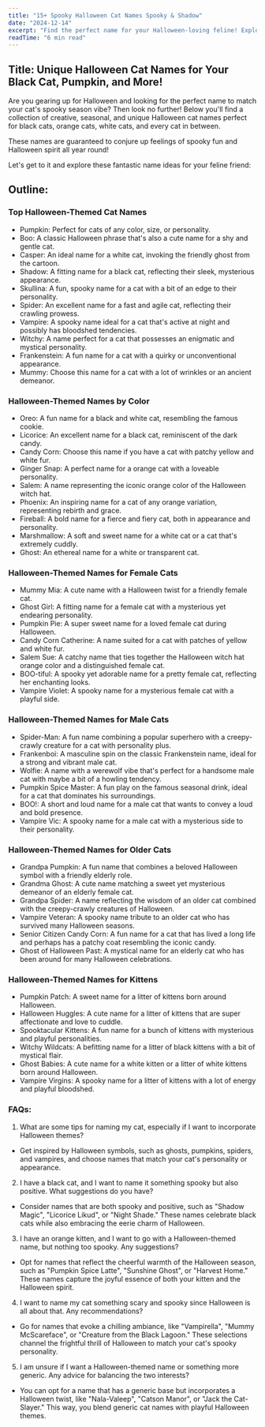 ```yaml
---
title: "15+ Spooky Halloween Cat Names Spooky & Shadow"
date: "2024-12-14"
excerpt: "Find the perfect name for your Halloween-loving feline! Explore our list of 15+ spooky and unique Halloween cat names, inspired by all things spooky."
readTime: "6 min read"
---
```


## Title: Unique Halloween Cat Names for Your Black Cat, Pumpkin, and More!

Are you gearing up for Halloween and looking for the perfect name to match your cat's spooky season vibe? Then look no further! Below you'll find a collection of creative, seasonal, and unique Halloween cat names perfect for black cats, orange cats, white cats, and every cat in between.

These names are guaranteed to conjure up feelings of spooky fun and Halloween spirit all year round!

Let's get to it and explore these fantastic name ideas for your feline friend:

## Outline:

### Top Halloween-Themed Cat Names

- Pumpkin: Perfect for cats of any color, size, or personality.
- Boo: A classic Halloween phrase that's also a cute name for a shy and gentle cat.
- Casper: An ideal name for a white cat, invoking the friendly ghost from the cartoon.
- Shadow: A fitting name for a black cat, reflecting their sleek, mysterious appearance.
- Skullina: A fun, spooky name for a cat with a bit of an edge to their personality.
- Spider: An excellent name for a fast and agile cat, reflecting their crawling prowess.
- Vampire: A spooky name ideal for a cat that's active at night and possibly has bloodshed tendencies.
- Witchy: A name perfect for a cat that possesses an enigmatic and mystical personality.
- Frankenstein: A fun name for a cat with a quirky or unconventional appearance.
- Mummy: Choose this name for a cat with a lot of wrinkles or an ancient demeanor.

### Halloween-Themed Names by Color

- Oreo: A fun name for a black and white cat, resembling the famous cookie.
- Licorice: An excellent name for a black cat, reminiscent of the dark candy.
- Candy Corn: Choose this name if you have a cat with patchy yellow and white fur.
- Ginger Snap: A perfect name for a orange cat with a loveable personality.
- Salem: A name representing the iconic orange color of the Halloween witch hat.
- Phoenix: An inspiring name for a cat of any orange variation, representing rebirth and grace.
- Fireball: A bold name for a fierce and fiery cat, both in appearance and personality.
- Marshmallow: A soft and sweet name for a white cat or a cat that's extremely cuddly.
- Ghost: An ethereal name for a white or transparent cat.

### Halloween-Themed Names for Female Cats

- Mummy Mia: A cute name with a Halloween twist for a friendly female cat.
- Ghost Girl: A fitting name for a female cat with a mysterious yet endearing personality.
- Pumpkin Pie: A super sweet name for a loved female cat during Halloween.
- Candy Corn Catherine: A name suited for a cat with patches of yellow and white fur.
- Salem Sue: A catchy name that ties together the Halloween witch hat orange color and a distinguished female cat.
- BOO-tiful: A spooky yet adorable name for a pretty female cat, reflecting her enchanting looks.
- Vampire Violet: A spooky name for a mysterious female cat with a playful side.

### Halloween-Themed Names for Male Cats

- Spider-Man: A fun name combining a popular superhero with a creepy-crawly creature for a cat with personality plus.
- Frankenboi: A masculine spin on the classic Frankenstein name, ideal for a strong and vibrant male cat.
- Wolfie: A name with a werewolf vibe that's perfect for a handsome male cat with maybe a bit of a howling tendency.
- Pumpkin Spice Master: A fun play on the famous seasonal drink, ideal for a cat that dominates his surroundings.
- BOO!: A short and loud name for a male cat that wants to convey a loud and bold presence.
- Vampire Vic: A spooky name for a male cat with a mysterious side to their personality.

### Halloween-Themed Names for Older Cats

- Grandpa Pumpkin: A fun name that combines a beloved Halloween symbol with a friendly elderly role.
- Grandma Ghost: A cute name matching a sweet yet mysterious demeanor of an elderly female cat.
- Grandpa Spider: A name reflecting the wisdom of an older cat combined with the creepy-crawly creatures of Halloween.
- Vampire Veteran: A spooky name tribute to an older cat who has survived many Halloween seasons.
- Senior Citizen Candy Corn: A fun name for a cat that has lived a long life and perhaps has a patchy coat resembling the iconic candy.
- Ghost of Halloween Past: A mystical name for an elderly cat who has been around for many Halloween celebrations.

### Halloween-Themed Names for Kittens

- Pumpkin Patch: A sweet name for a litter of kittens born around Halloween.
- Halloween Huggles: A cute name for a litter of kittens that are super affectionate and love to cuddle.
- Spooktacular Kittens: A fun name for a bunch of kittens with mysterious and playful personalities.
- Witchy Wildcats: A befitting name for a litter of black kittens with a bit of mystical flair.
- Ghost Babies: A cute name for a white kitten or a litter of white kittens born around Halloween.
- Vampire Virgins: A spooky name for a litter of kittens with a lot of energy and playful bloodshed.

### FAQs:

1. What are some tips for naming my cat, especially if I want to incorporate Halloween themes?

- Get inspired by Halloween symbols, such as ghosts, pumpkins, spiders, and vampires, and choose names that match your cat's personality or appearance.

2. I have a black cat, and I want to name it something spooky but also positive. What suggestions do you have?

- Consider names that are both spooky and positive, such as "Shadow Magic", "Licorice Likud", or "Night Shade." These names celebrate black cats while also embracing the eerie charm of Halloween.

3. I have an orange kitten, and I want to go with a Halloween-themed name, but nothing too spooky. Any suggestions?

- Opt for names that reflect the cheerful warmth of the Halloween season, such as "Pumpkin Spice Latte", "Sunshine Ghost", or "Harvest Home." These names capture the joyful essence of both your kitten and the Halloween spirit.

4. I want to name my cat something scary and spooky since Halloween is all about that. Any recommendations?

- Go for names that evoke a chilling ambiance, like "Vampirella", "Mummy McScareface", or "Creature from the Black Lagoon." These selections channel the frightful thrill of Halloween to match your cat's spooky personality.

5. I am unsure if I want a Halloween-themed name or something more generic. Any advice for balancing the two interests?

- You can opt for a name that has a generic base but incorporates a Halloween twist, like "Nala-Valeep", "Catson Manor", or "Jack the Cat-Slayer." This way, you blend generic cat names with playful Halloween themes.